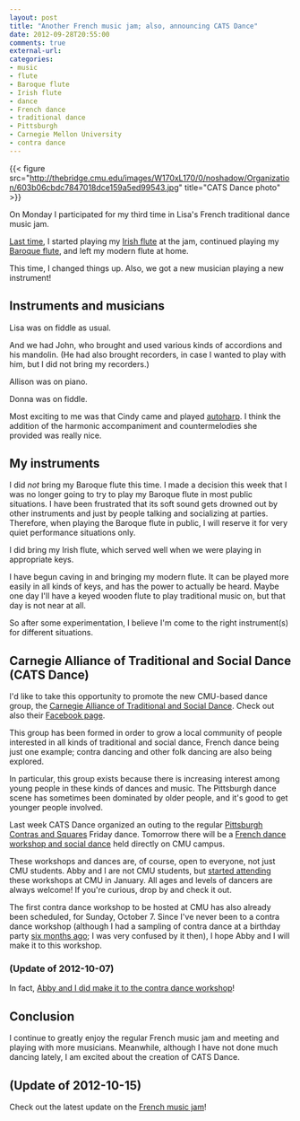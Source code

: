 ```yaml
---
layout: post
title: "Another French music jam; also, announcing CATS Dance"
date: 2012-09-28T20:55:00
comments: true
external-url: 
categories: 
- music
- flute
- Baroque flute
- Irish flute
- dance
- French dance
- traditional dance
- Pittsburgh
- Carnegie Mellon University
- contra dance
---
```

{{< figure src="http://thebridge.cmu.edu/images/W170xL170/0/noshadow/Organization/603b06cbdc7847018dce159a5ed99543.jpg" title="CATS Dance photo" >}}

On Monday I participated for my third time in Lisa's French traditional dance music jam.

[Last time](/blog/2012/08/27/my-second-french-music-jam-playing-my-irish-flute-in-public-for-the-first-time/), I started playing my [Irish flute](/blog/categories/irish-flute/) at the jam, continued playing my [Baroque flute](/blog/categories/baroque-flute/), and left my modern flute at home.

This time, I changed things up. Also, we got a new musician playing a new instrument!

<!--more-->

## Instruments and musicians

Lisa was on fiddle as usual.

And we had John, who brought and used various kinds of accordions and his mandolin. (He had also brought recorders, in case I wanted to play with him, but I did not bring my recorders.)

Allison was on piano.

Donna was on fiddle.

Most exciting to me was that Cindy came and played [autoharp](http://en.wikipedia.org/wiki/Autoharp). I think the addition of the harmonic accompaniment and countermelodies she provided was really nice.

## My instruments

I did *not* bring my Baroque flute this time. I made a decision this week that I was no longer going to try to play my Baroque flute in most public situations. I have been frustrated that its soft sound gets drowned out by other instruments and just by people talking and socializing at parties. Therefore, when playing the Baroque flute in public, I will reserve it for very quiet performance situations only.

I did bring my Irish flute, which served well when we were playing in appropriate keys.

I have begun caving in and bringing my modern flute. It can be played more easily in all kinds of keys, and has the power to actually be heard. Maybe one day I'll have a keyed wooden flute to play traditional music on, but that day is not near at all.

So after some experimentation, I believe I'm come to the right instrument(s) for different situations.

## Carnegie Alliance of Traditional and Social Dance (CATS Dance)

I'd like to take this opportunity to promote the new CMU-based dance group, the [Carnegie Alliance of Traditional and Social Dance](http://thebridge.cmu.edu/organization/catsdance). Check out also their [Facebook page](http://www.facebook.com/catsdancepgh).

This group has been formed in order to grow a local community of people interested in all kinds of traditional and social dance, French dance being just one example; contra dancing and other folk dancing are also being explored.

In particular, this group exists because there is increasing interest among young people in these kinds of dances and music. The Pittsburgh dance scene has sometimes been dominated by older people, and it's good to get younger people involved.

Last week CATS Dance organized an outing to the regular [Pittsburgh Contras and Squares](http://pittsburghcontra.org/) Friday dance. Tomorrow there will be a [French dance workshop and social dance](http://www.facebook.com/events/105195582969170/) held directly on CMU campus.

These workshops and dances are, of course, open to everyone, not just CMU students. Abby and I are not CMU students, but [started attending](/blog/2012/01/23/discovering-french-traditional-dance-in-pittsburgh/) these workshops at CMU in January. All ages and levels of dancers are always welcome! If you're curious, drop by and check it out.

The first contra dance workshop to be hosted at CMU has also already been scheduled, for Sunday, October 7. Since I've never been to a contra dance workshop (although I had a sampling of contra dance at a birthday party [six months ago](/blog/2012/03/31/my-first-sampling-of-english-country-dance-and-contra-dance); I was very confused by it then), I hope Abby and I will make it to this workshop.

### (Update of 2012-10-07)

In fact, [Abby and I did make it to the contra dance workshop](/blog/2012/10/07/my-first-contra-dance-workshop-unexpected-fun/)!

## Conclusion

I continue to greatly enjoy the regular French music jam and meeting and playing with more musicians. Meanwhile, although I have not done much dancing lately, I am excited about the creation of CATS Dance.

## (Update of 2012-10-15)

Check out the latest update on the [French music jam](/blog/2012/10/15/french-music-jam-with-unexpected-new-musicians/)!